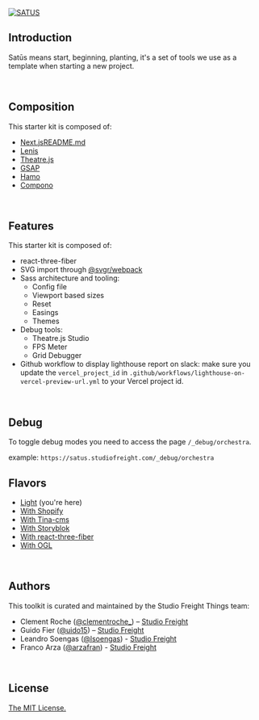 [![SATUS](https://assets.studiofreight.com/satus/header.png)](https://github.com/studio-freight/satus)

## Introduction

Satūs means start, beginning, planting, it's a set of tools we use as a template when starting a new project.

<br/>

## Composition

This starter kit is composed of:

- [Next.js](https://nextjs.org)[README.md](README.md)
- [Lenis](https://github.com/studio-freight/lenis)
- [Theatre.js](https://www.theatrejs.com/)
- [GSAP](https://greensock.com/gsap/)
- [Hamo](https://github.com/studio-freight/hamo)
- [Compono](https://github.com/studio-freight/compono)

<br/>

## Features

This starter kit is composed of:

- react-three-fiber
- SVG import through [@svgr/webpack](https://www.npmjs.com/package/@svgr/webpack)
- Sass architecture and tooling:
  - Config file
  - Viewport based sizes
  - Reset
  - Easings
  - Themes
- Debug tools:
  - Theatre.js Studio
  - FPS Meter
  - Grid Debugger
- Github workflow to display lighthouse report on slack:
  make sure you update the `vercel_project_id` in `.github/workflows/lighthouse-on-vercel-preview-url.yml` to your Vercel project id.

<br/>

## Debug

To toggle debug modes you need to access the page `/_debug/orchestra`.

example: `https://satus.studiofreight.com/_debug/orchestra`

## Flavors

- [Light](https://github.com/studio-freight/satus) (you're here)
- [With Shopify](https://github.com/studio-freight/satus/tree/with-shopify)
- [With Tina-cms](https://github.com/studio-freight/satus/tree/with-tina-cms)
- [With Storyblok](https://github.com/studio-freight/satus/tree/with-storyblok)
- [With react-three-fiber](https://github.com/studio-freight/satus/tree/with-r3f)
- [With OGL](https://github.com/studio-freight/satus/tree/with-ogl)

<br/>

## Authors

This toolkit is curated and maintained by the Studio Freight Things team:

- Clement Roche ([@clementroche\_](https://twitter.com/clementroche_)) – [Studio Freight](https://studiofreight.com)
- Guido Fier ([@uido15](https://twitter.com/uido15)) – [Studio Freight](https://studiofreight.com)
- Leandro Soengas ([@lsoengas](https://twitter.com/lsoengas)) - [Studio Freight](https://studiofreight.com)
- Franco Arza ([@arzafran](https://twitter.com/arzafran)) - [Studio Freight](https://studiofreight.com)

<br/>

## License

[The MIT License.](https://opensource.org/licenses/MIT)
